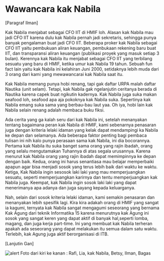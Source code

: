 # Wawancara kak Nabila

[Paragraf Ilman]

Kak Nabila menjabat sebagai CFO IIT di HMIF loh. Alasan kak Nabila mau jadi CFO IIT karena dulu kak Nabila pernah jadi sekretaris, sehingga
punya banyak pengalaman buat jadi CFO IIT. Beberapa proker kak Nabila sebagai CFO IIT yaitu pembukuan aliran keuangan, pembukaan rekening
baru buat IIT, dan transparansi aliran keuangan (publikasi proyek yang masuk setiap 3 bulan). Kerennya kak Nabila itu menjabat sebagai CFO
IIT yang terbilang sesuatu yang baru di HMIF, ketika umur kak Nabila 19 tahun. Sebuah fun fact lain yaitu kak Nabila ini kelahiran Juni
2000, setidaknya lebih muda dari 3 orang dari kami yang mewawancarai kak Nabila saat itu.

Kak Nabila memang punya hobi renang, tapi gak daftar URPA malah daftar Nautika (unit selam). Tetapi, kak Nabila gak ngelanjutin ceritanya
berada di Nautika karena capek buat ngikutin kadernya. Kak Nabila juga suka makan seafood loh, seafood apa aja pokoknya kak Nabila suka.
Sepertinya kak Nabila emang suka sama yang berbau-bau laut yaa. Oh iya, hobi lain kak Nabila selain renang adalah membaca buku fiksi.

Ada cerita yang ga kalah seru dari kak Nabila ini, setelah menanyakan tentang bagaimana peran kak Nabila di HMIF, kami sebenarnya penasaran juga dengan kriteria lelaki idaman yang kelak dapat mendampingi ka Nabila ke depan dan selamanya. Ada beberapa faktor penting bagi pembaca tulisan ini nih kalo punya perasaan sama kak Nabila, ini dia bocorannya. Pertama kak Nabila itu suka banget sama orang yang rajin ibadah, orang yang selalu mengutamakan Tuhannya di atas segala urusannya. Karena menurut kak Nabila orang yang rajin ibadah dapat memimpinnya ke depan dengan baik. Kedua, orang ini harus senantiasa mau belajar memperbaiki apapun agar bisa menjadi sosok yang terus lebih baik dari waktu ke waktu. Ketiga, Kak Nabila ingin sesosok laki laki yang mau memperjuangkan sesuatu, seperti memperjuangkan karirnya dan tentu memperjuangkan kak Nabila juga. Keempat, kak Nabila ingin sosok laki laki yang dapat menerimanya apa adanya dan juga sayang kepada keluarganya.

Nah, selain dari sosok kriteria lelaki idaman, kami semakin penasaran dan menanyakan lebih spesifik lagi. Kira kira adakah orang di HMIF yang sangat ia kagumi, ternyata kak Nabila sangat mengagumi seseorang yang bernama Kak Agung dari teknik Informatika 15 karena menurutnya kak Agung ini sosok yang sangat keren yang dapat aktif di banyak hal,seperti lomba, magang, dan juga kerja part-time. Ini yang membuat kak Nabila terheran apakah ada seseorang yang dapat melakukan itu semua dalam satu waktu. Terlebih, kak Agung juga aktif berorganisasi di ITB.



[Lanjutin Gan]

![alert](Jumat1100-1200.jpg)
Foto dari kiri ke kanan : Rafi, Lia, kak Nabila, Betsy, Ilman, Bagas
